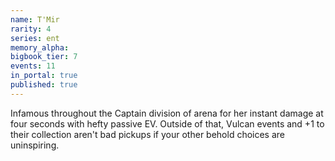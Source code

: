 ```yaml
---
name: T'Mir
rarity: 4
series: ent
memory_alpha:
bigbook_tier: 7
events: 11
in_portal: true
published: true
---
```


Infamous throughout the Captain division of arena for her instant damage at four seconds with hefty passive EV. Outside of that, Vulcan events and +1 to their collection aren't bad pickups if your other behold choices are uninspiring.
